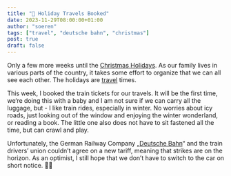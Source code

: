 ```yaml
---
title: "🎄 Holiday Travels Booked"
date: 2023-11-29T08:00:00+01:00
author: "soeren"
tags: ["travel", "deutsche bahn", "christmas"]
post: true
draft: false
---
```


Only a few more weeks until the [Christmas Holidays](/tags/christmas). As our family lives in various parts of the country, it takes some effort to organize that we can all see each other. The holidays are [travel](/tags/travel) times. 

This week, I booked the train tickets for our travels. It will be the first time, we‘re doing this with a baby and I am not sure if we can carry all the luggage, but - I like train rides, especially in winter. No worries about icy roads, just looking out of the window and enjoying the winter wonderland, or reading a book. The little one also does not have to sit fastened all the time, but can crawl and play. 

Unfortunately, the German Railway Company „[Deutsche Bahn](/tags/deutsche-bahn)“ and the train drivers’ union couldn’t agree on a new tariff, meaning that strikes are on the horizon. As an optimist, I still hope that we don’t have to switch to the car on short notice. 🚂🚗